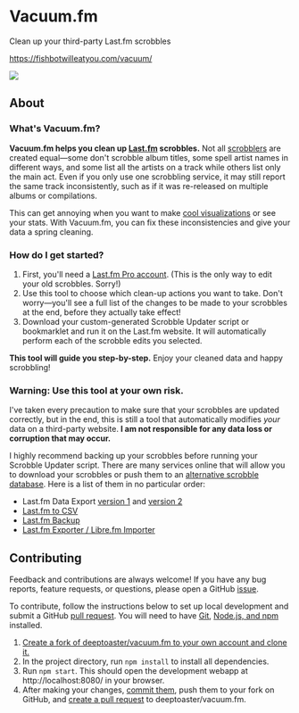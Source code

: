 # Vacuum.fm

Clean up your third-party Last.fm scrobbles

https://fishbotwilleatyou.com/vacuum/

![](http://fishbotwilleatyou.com/bin/images/showcase_vacuum.gif)

## About

### What's Vacuum.fm?

**Vacuum.fm helps you clean up [Last.fm](https://last.fm/) scrobbles.** Not all
[scrobblers](https://support.last.fm/t/more-ways-to-scrobble/192) are created
equal&mdash;some don't scrobble album titles, some spell artist names in
different ways, and some list all the artists on a track while others list only
the main act. Even if you only use one scrobbling service, it may still report
the same track inconsistently, such as if it was re-released on multiple albums
or compilations.

This can get annoying when you want to make [cool
visualizations](https://www.reddit.com/r/lastfm/comments/e686jf/still_working_stats_tools/)
or see your stats. With Vacuum.fm, you can fix these inconsistencies and give
your data a spring cleaning.

### How do I get started?

1.  First, you'll need a [Last.fm Pro account](https://www.last.fm/pro). (This
    is the only way to edit your old scrobbles. Sorry!)
2.  Use this tool to choose which clean-up actions you want to take. Don't
    worry&mdash;you'll see a full list of the changes to be made to your
    scrobbles at the end, before they actually take effect!
3.  Download your custom-generated Scrobble Updater script or bookmarklet and
    run it on the Last.fm website. It will automatically perform each of the
    scrobble edits you selected.

**This tool will guide you step-by-step.** Enjoy your cleaned data and happy
scrobbling!

### Warning: Use this tool at your own risk.

I've taken every precaution to make sure that your scrobbles are updated
correctly, but in the end, this is still a tool that automatically modifies
_your_ data on a third-party website. **I am not responsible for any data loss
or corruption that may occur.**

I highly recommend backing up your scrobbles before running your Scrobble
Updater script. There are many services online that will allow you to download
your scrobbles or push them to an [alternative scrobble
database](https://libre.fm). Here is a list of them in no particular order:

- Last.fm Data Export [version 1](http://mainstream.ghan.nl/scrobbles.html)
  and [version 2](https://lastfm.ghan.nl/export/)
- [Last.fm to CSV](https://benjaminbenben.com/lastfm-to-csv/)
- [Last.fm Backup](https://musilytics.azurewebsites.net/LastFm/Backup)
- [Last.fm Exporter / Libre.fm
  Importer](https://digitalheir.github.io/lastfm-to-librefm-exporter/)

## Contributing

Feedback and contributions are always welcome! If you have any bug reports,
feature requests, or questions, please open a GitHub
[issue](https://github.com/deeptoaster/vacuum.fm/issues).

To contribute, follow the instructions below to set up local development and
submit a GitHub [pull request](https://github.com/deeptoaster/vacuum.fm/pulls).
You will need to have [Git](https://git-scm.com/doc), [Node.js, and
npm](https://docs.npmjs.com/downloading-and-installing-node-js-and-npm)
installed.

1.  [Create a fork of deeptoaster/vacuum.fm to your own account and clone
    it.](https://help.github.com/en/articles/fork-a-repo)
2.  In the project directory, run `npm install` to install all dependencies.
3.  Run `npm start`. This should open the development webapp at
    http://localhost:8080/ in your browser.
4.  After making your changes, [commit
    them](https://git-scm.com/docs/gittutorial#_making_changes), push them to
    your fork on GitHub, and [create a pull
    request](https://help.github.com/en/articles/creating-a-pull-request-from-a-fork)
    to deeptoaster/vacuum.fm.
